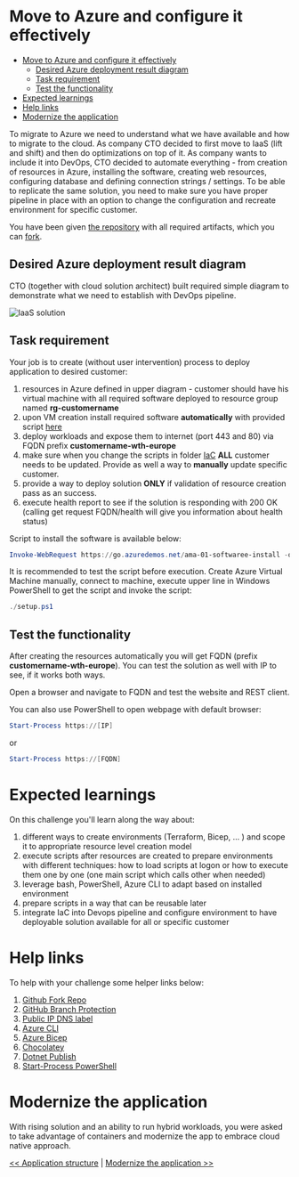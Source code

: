 ﻿# Move to Azure and configure it effectively

<!-- TOC -->
* [Move to Azure and configure it effectively](#move-to-azure-and-configure-it-effectively)
  * [Desired Azure deployment result diagram](#desired-azure-deployment-result-diagram)
  * [Task requirement](#task-requirement)
  * [Test the functionality](#test-the-functionality)
* [Expected learnings](#expected-learnings)
* [Help links](#help-links)
* [Modernize the application](#modernize-the-application)
<!-- TOC -->

To migrate to Azure we need to understand what we have available and how to migrate to the cloud. As company CTO decided
to first move to IaaS (lift and shift) and then do optimizations on top of it. As company wants to include it into
DevOps, CTO decided to automate everything - from creation of resources in Azure, installing the software, creating web
resources, configuring database and defining connection strings / settings. To be able to replicate the same solution,
you need to make sure you have proper pipeline in place with an option to change the configuration and recreate
environment for specific customer.

You have been given [the repository](https://github.com/vrhovnik/azure-monitor-automation-wth) with all required
artifacts, which you can [fork](https://docs.github.com/en/get-started/quickstart/fork-a-repo).

## Desired Azure deployment result diagram

CTO (together with cloud solution architect) built required simple diagram to demonstrate what we need to establish with
DevOps pipeline.

![IaaS solution](https://webeudatastorage.blob.core.windows.net/web/AzureIaaS.png)

## Task requirement

Your job is to create (without user intervention) process to deploy application to desired customer:

1. resources in Azure defined in upper diagram - customer should have his virtual machine with all required software
   deployed to resource group named **rg-customername**
2. upon VM creation install required software **automatically** with provided
   script [here](https://go.azuredemos.net/ama-initial-script)
3. deploy workloads and expose them to internet (port 443 and 80) via FQDN prefix **customername-wth-europe**
4. make sure when you change the scripts in folder [IaC](../scripts/IaC) **ALL** customer needs to be updated. Provide as well a way to **manually** update specific customer.
5. provide a way to deploy solution **ONLY** if validation of resource creation pass as an success.
6. execute health report to see if the solution is responding with 200 OK (calling get request FQDN/health will give you
   information about health status)

Script to install the software is available below:

``` powershell
Invoke-WebRequest https://go.azuredemos.net/ama-01-softwaree-install -o setup.ps1
```

It is recommended to test the script before execution. Create Azure Virtual Machine manually, connect to machine,
execute upper line in Windows PowerShell to get the script and invoke the script:

``` powershell
./setup.ps1
```

## Test the functionality

After creating the resources automatically you will get FQDN (prefix **customername-wth-europe**). You can test the
solution as well with IP to see, if it
works both ways.

Open a browser and navigate to FQDN and test the website and REST client.

You can also use PowerShell to open webpage with default browser:

``` powershell
Start-Process https://[IP]
```

or

``` powershell
Start-Process https://[FQDN]
```

# Expected learnings

On this challenge you'll learn along the way about:

1. different ways to create environments (Terraform, Bicep, ... ) and scope it to appropriate resource level creation
   model
2. execute scripts after resources are created to prepare environments with different techniques: how to load scripts at
   logon or how to execute them one by one (one main script which calls other when needed)
3. leverage bash, PowerShell, Azure CLI to adapt based on installed environment
4. prepare scripts in a way that can be reusable later
5. integrate IaC into Devops pipeline and configure environment to have deployable solution available for all or
   specific customer

# Help links

To help with your challenge some helper links below:

1. [Github Fork Repo](https://docs.github.com/en/get-started/quickstart/fork-a-repo)
2. [GitHub Branch Protection](https://docs.github.com/en/repositories/configuring-branches-and-merges-in-your-repository/defining-the-mergeability-of-pull-requests/managing-a-branch-protection-rule)
3. [Public IP DNS label](https://learn.microsoft.com/en-us/azure/virtual-network/ip-services/public-ip-addresses#dns-name-label)
4. [Azure CLI](https://docs.microsoft.com/en-us/cli/azure/)
5. [Azure Bicep](https://docs.microsoft.com/en-us/azure/azure-resource-manager/bicep/overview?tabs=bicep)
6. [Chocolatey](https://chocolatey.org/)
7. [Dotnet Publish](https://docs.microsoft.com/en-us/dotnet/core/tools/dotnet-publish)
8. [Start-Process PowerShell](https://docs.microsoft.com/en-us/powershell/module/microsoft.powershell.management/start-process?view=powershell-7.2)

# Modernize the application

With rising solution and an ability to run hybrid workloads, you were asked to take advantage of containers and
modernize the app to embrace cloud native approach.

[<< Application structure](./00-init.md) | [Modernize the application >>](./03-modernization-in-Azure.md)